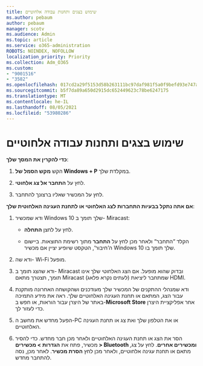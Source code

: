 ```yaml
---
title: שימוש בצגים ותחנות עבודה אלחוטיים
ms.author: pebaum
author: pebaum
manager: scotv
ms.audience: Admin
ms.topic: article
ms.service: o365-administration
ROBOTS: NOINDEX, NOFOLLOW
localization_priority: Priority
ms.collection: Adm_O365
ms.custom:
- "9001516"
- "3582"
ms.openlocfilehash: 017cd2a29f5153d58b263111bc97daf981f5a0f9befd93e747a06c7e22f01cd7
ms.sourcegitcommit: b5f7da89a650d2915dc652449623c78be6247175
ms.translationtype: MT
ms.contentlocale: he-IL
ms.lasthandoff: 08/05/2021
ms.locfileid: "53980286"
---
```

# <a name="use-wireless-displays-or-docks"></a>שימוש בצגים ותחנות עבודה אלחוטיים

**כדי להקרין את המסך שלך**:

1. הקש **מקש הסמל של Windows + P** במקלדת שלך.

2. לחץ על **התחבר אל צג אלחוטי**.

3. לחץ על המכשיר שאליו ברצונך להתחבר.

**אם אתה נתקל בבעיות התחברות לצג האלחוטי או לתחנת העגינה האלחוטית שלך**:

1. ודא שמכשיר Windows 10 שלך תומך ב- Miracast: 

    - לחץ על לחצן **התחלה**.
    
    - הקלד “התחבר“ ולאחר מכן לחץ על **התחבר** מתוך רשימת התוצאות. ביישום ה‘חיבור‘, הטקסט שיופיע יציין אם מכשיר Windows 10 שלך תומך בו. 

2. ודא שה- Wi-Fi מופעל. 

3. ודא שהצג תומך ב- Miracast ובדוק שהוא מופעל. אם הצג האלחוטי שלך אינו תומך, תצטרך מתאם Miracast (לעתים נקרא פלאג) שמתחבר ליציאת HDMI.

4. ודא שמנהלי ההתקנים של המכשיר שלך מעודכנים ושהקושחה האחרונה מותקנת עבור הצג, המתאם או תחנת העגינה האלחוטיים שלך. ראה את מידע התמיכה באתר של היצרן עבור הוראות, או חפש ב-**Microsoft Store** אחר אפליקציית היצרן כדי לעזור לך.

5. הפעל מחדש את מחשב ה-PC או את הטלפון שלך ואת צג או תחנת העגינה האלחוטיים.

6. הסר את הצג או תחנת העגינה האלחוטיים ולאחר מכן חבר מחדש. כדי להסיר מכשיר, פתח את **הגדרות > מכשירים > Bluetooth ומכשירים אחרים**. לחץ על צג, מתאם או תחנת עגינה אלחוטיים, ולאחר מכן לחץ **הסרת מכשיר**. לאחר מכן, נסה להתחבר מחדש.

